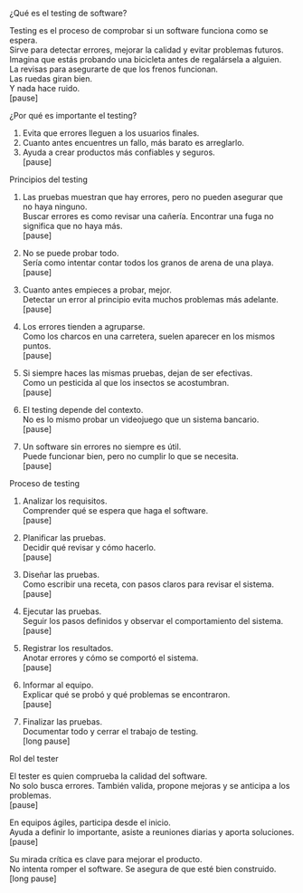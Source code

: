 ¿Qué es el testing de software?

Testing es el proceso de comprobar si un software funciona como se espera.  
Sirve para detectar errores, mejorar la calidad y evitar problemas futuros.  
Imagina que estás probando una bicicleta antes de regalársela a alguien.  
La revisas para asegurarte de que los frenos funcionan.  
Las ruedas giran bien.  
Y nada hace ruido.  
[pause]

¿Por qué es importante el testing?

1. Evita que errores lleguen a los usuarios finales.  
2. Cuanto antes encuentres un fallo, más barato es arreglarlo.  
3. Ayuda a crear productos más confiables y seguros.  
[pause]

Principios del testing

1. Las pruebas muestran que hay errores, pero no pueden asegurar que no haya ninguno.  
Buscar errores es como revisar una cañería. Encontrar una fuga no significa que no haya más.  
[pause]

2. No se puede probar todo.  
Sería como intentar contar todos los granos de arena de una playa.  
[pause]

3. Cuanto antes empieces a probar, mejor.  
Detectar un error al principio evita muchos problemas más adelante.  
[pause]

4. Los errores tienden a agruparse.  
Como los charcos en una carretera, suelen aparecer en los mismos puntos.  
[pause]

5. Si siempre haces las mismas pruebas, dejan de ser efectivas.  
Como un pesticida al que los insectos se acostumbran.  
[pause]

6. El testing depende del contexto.  
No es lo mismo probar un videojuego que un sistema bancario.  
[pause]

7. Un software sin errores no siempre es útil.  
Puede funcionar bien, pero no cumplir lo que se necesita.  
[pause]

Proceso de testing

1. Analizar los requisitos.  
Comprender qué se espera que haga el software.  
[pause]

2. Planificar las pruebas.  
Decidir qué revisar y cómo hacerlo.  
[pause]

3. Diseñar las pruebas.  
Como escribir una receta, con pasos claros para revisar el sistema.  
[pause]

4. Ejecutar las pruebas.  
Seguir los pasos definidos y observar el comportamiento del sistema.  
[pause]

5. Registrar los resultados.  
Anotar errores y cómo se comportó el sistema.  
[pause]

6. Informar al equipo.  
Explicar qué se probó y qué problemas se encontraron.  
[pause]

7. Finalizar las pruebas.  
Documentar todo y cerrar el trabajo de testing.  
[long pause]

Rol del tester

El tester es quien comprueba la calidad del software.  
No solo busca errores. También valida, propone mejoras y se anticipa a los problemas.  
[pause]

En equipos ágiles, participa desde el inicio.  
Ayuda a definir lo importante, asiste a reuniones diarias y aporta soluciones.  
[pause]

Su mirada crítica es clave para mejorar el producto.  
No intenta romper el software. Se asegura de que esté bien construido.  
[long pause]
